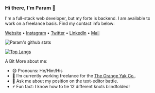 ### Hi there, I'm Param 👋

<!--
**paramkpr/paramkpr** is a ✨ _special_ ✨ repository because its `README.md` (this file) appears on your GitHub profile.

Here are some ideas to get you started:


- 🌱 I’m currently learning ...
- 👯 I’m looking to collaborate on ...
- 🤔 I’m looking for help with ...
- 💬 Ask me about ...
- 📫 How to reach me: ...
- ⚡ Fun fact: ...
-->

I'm a full-stack web developer, but my forte is backend. 
I am available to work on a freelance basis. Find my contact info below: 

[Website](https://www.paramkapur.com) •
[Instagram](https://www.instagram.com/param_kpr/) •
[Twitter](https://twitter.com/ParamKapur) •
[LinkedIn](https://www.linkedin.com/in/param-kapur-898475163/) •
[Mail](mailto:paramkapur2002@gmail.com)

![Param's github stats](https://github-readme-stats.vercel.app/api?username=paramkpr&show_icons=true&count_private=true&theme=dracula)

[![Top Langs](https://github-readme-stats.vercel.app/api/top-langs/?username=paramkpr&layout=compact)](https://github.com/anuraghazra/github-readme-stats)

A Bit More about me: 
- 😄 Pronouns: He/Him/His
- 🔭 I’m currently working freelance for the [The Orange Yak Co.](https://theorangeyak.co).
- 💬 Ask me about my position on the text-editor battle. 
- ⚡ Fun fact: I know how to tie 12 different knots blindfolded!    


<!--
[![ko-fi](https://www.ko-fi.com/img/githubbutton_sm.svg)](https://ko-fi.com/V7V421KHZ)
-->
